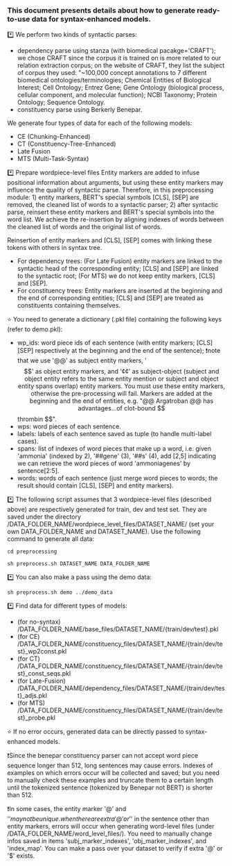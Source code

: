 ### This document presents details about how to generate ready-to-use data for syntax-enhanced models.

*️⃣ We perform two kinds of syntactic parses:

- dependency parse using stanza (with biomedical pacakge='CRAFT'); we chose CRAFT since the corpus it is trained on is more related to our relation extraction corpus; on the website of CRAFT, they list the subject of corpus they used: "~100,000 concept annotations to 7 different biomedical ontologies/terminologies; Chemical Entities of Biological Interest; Cell Ontology; Entrez Gene; Gene Ontology (biological process, cellular component, and molecular function); NCBI Taxonomy; Protein Ontology; Sequence Ontology.
- constituency parse using Berkerly Benepar.

We generate four types of data for each of the following models:

- CE (Chunking-Enhanced)
- CT (Constituency-Tree-Enhanced)
- Late Fusion
- MTS (Multi-Task-Syntax)


*️⃣ Prepare wordpiece-level files
Entity markers are added to infuse positional information about arguments, but using these entity markers may influence the quality of syntactic parse. Therefore, in this preprocessing module: 1) entity markers, BERT's special symbols \[CLS\], \[SEP\] are removed, the cleaned list of words to a syntactic parser; 2) after syntactic parse, reinsert these entity markers and BERT's special symbols into the word list. We achieve the re-insertion by aligning indexes of words between the cleaned list of words and the original list of words.

Reinsertion of entity markers and \[CLS\], \[SEP\] comes with linking these tokens with others in syntax tree.

- For dependency trees: (For Late Fusion) entity markers are linked to the syntactic head of the corresponding entity; \[CLS\] and \[SEP\] are linked to the syntactic root; (For MTS) we do not keep entity markers, \[CLS\] and \[SEP\].
- For constituency trees: Entity markers are inserted at the beginning and the end of corresponding entities; \[CLS\] and \[SEP\] are treated as constituents containing themselves.

⭐ You need to generate a dictionary (.pkl file) containing the following keys (refer to demo.pkl):

- wp_ids: word piece ids of each sentence (with entity markers; \[CLS\] \[SEP\] respectively at the beginning and the end of the sentence); ❗note that we use '@@' as subject entity markers, '$$' as object entity markers, and '¢¢' as subject-object (subject and object entity refers to the same entity mention or subject and object entity spans overlap) entity markers. You must use these entity markers, otherwise the pre-processing will fail. Markers are added at the beginning and the end of entities, e.g. "@@ Argatroban @@ has advantages...of clot-bound $$ thrombin $$".
- wps: word pieces of each sentence.
- labels: labels of each sentence saved as tuple (to handle multi-label cases).
- spans: list of indexes of word pieces that make up a word, i.e. given 'ammonia' (indexed by 2), '##gene' (3), '##s' (4), add \[2,5\] indicating we can retrieve the word pieces of word 'ammoniagenes' by sentence\[2:5\].
- words: words of each sentence (just merge word pieces to words; the result should contain \[CLS\], \[SEP\] and entity markers).

*️⃣ The following script assumes that 3 wordpiece-level files (described above) are respectively generated for train, dev and test set. They are saved under the directory /DATA_FOLDER_NAME/wordpiece_level_files/DATASET_NAME/ (set your own DATA_FOLDER_NAME and DATASET_NAME). Use the following command to generate all data:
```
cd preprocessing

sh preprocess.sh DATASET_NAME DATA_FOLDER_NAME
```

*️⃣ You can also make a pass using the demo data:
```
sh preprocess.sh demo ../demo_data
```

*️⃣ Find data for different types of models:

- (for no-syntax) /DATA_FOLDER_NAME/base_files/DATASET_NAME/{train/dev/test}.pkl 
- (for CE) /DATA_FOLDER_NAME/constituency_files/DATASET_NAME/{train/dev/test}_wp2const.pkl
- (for CT) /DATA_FOLDER_NAME/constituency_files/DATASET_NAME/{train/dev/test}_const_seqs.pkl
- (for Late-Fusion)  /DATA_FOLDER_NAME/dependency_files/DATASET_NAME/{train/dev/test}_adjs.pkl
- (for MTS) /DATA_FOLDER_NAME/constituency_files/DATASET_NAME/{train/dev/test}_probe.pkl

⭐ If no error occurs, generated data can be directly passed to syntax-enhanced models.

❗Since the benepar constituency parser can not accept word piece sequence longer than 512, long sentences may cause errors. Indexes of examples on which errors occur will be collected and saved; but you need to manually check these examples and truncate them to a certain length until the tokenized sentence (tokenized by Benepar not BERT) is shorter than 512.

❗In some cases, the entity marker '@' and '$' may not be unique. when there are extra '@' or '$' in the sentence other than entity markers, errors will occur when generating word-level files (under /DATA_FOLDER_NAME/word_level_files/). You need to manually change infos saved in items 'subj_marker_indexes', 'obj_marker_indexes', and 'index_map'. You can make a pass over your dataset to verify if extra '@' or '$' exists.


